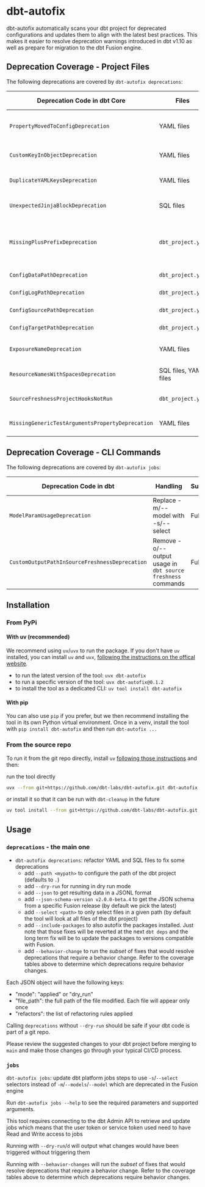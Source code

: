 # dbt-autofix

dbt-autofix automatically scans your dbt project for deprecated configurations and updates them to align with the latest best practices. This makes it easier to resolve deprecation warnings introduced in dbt v1.10 as well as prepare for migration to the dbt Fusion engine.


## Deprecation Coverage - Project Files

The following deprecations are covered by `dbt-autofix deprecations`:

| Deprecation Code in dbt Core      | Files             | Handling                                                                                         | Support | Behavior Change |
| --------------------------------- | ----------------- | ------------------------------------------------------------------------------------------------ | ------- | --------------- |
| `PropertyMovedToConfigDeprecation`    | YAML files        | Move all deprecated property-level configs under `config:` in YAML files across all resource types (models, exposures, owners, etc)      |   Full  | No |
| `CustomKeyInObjectDeprecation`    | YAML files        | Move all models extra config (not valid or custom) under `meta:` and `meta` under `config:`      |   Full  | No |
| `DuplicateYAMLKeysDeprecation`    | YAML files        | Remove duplicate keys in YAML files, keeping the second one to keep the same behaviour           |   Full  | No |
| `UnexpectedJinjaBlockDeprecation` | SQL files         | Remove extra `{% endmacro %}` and `{% endif %}` that don't have corresponding opening statements |   Full  | No |
| `MissingPlusPrefixDeprecation` | `dbt_project.yml` | Prefix all built-in configs for models/tests etc... with a `+`                                     | Partial (Does not yet prefix custom configs) | No |
| `ConfigDataPathDeprecation`       | `dbt_project.yml` | Remove deprecated config for data path (now seed)                                                |   Full  | No |
| `ConfigLogPathDeprecation`        | `dbt_project.yml` | Remove deprecated config for log path                                                            |   Full  | No |
| `ConfigSourcePathDeprecation`     | `dbt_project.yml` | Remove deprecated config for source path                                                         |   Full  | No |
| `ConfigTargetPathDeprecation`     | `dbt_project.yml` | Remove deprecated config for target path                                                         |   Full  | No |
| `ExposureNameDeprecation` | YAML files | Replaces spaces with underscores and removes non-alphanumeric characters in exposure names | Full | Yes |
| `ResourceNamesWithSpacesDeprecation` | SQL files, YAML files | Replaces spaces with underscores in resource names, updating .sql filenames as necessary | Full | Yes |  
| `SourceFreshnessProjectHooksNotRun` | `dbt_project.yml` | Set `source_freshness_run_project_hooks` in `dbt_project.yml` "flags" to true | Full | Yes |
| `MissingGenericTestArgumentsPropertyDeprecation` | YAML files | Move any keyword arguments defined as top-level property on generic test to `arguments` property | Full | No |

## Deprecation Coverage - CLI Commands

The following deprecations are covered by `dbt-autofix jobs`:

| Deprecation Code in dbt                        | Handling                              | Support | Behavior Change |
| ---------------------------------------------- | ------------------------------------- | ------- | --------------- |
| `ModelParamUsageDeprecation`                   | Replace -m/--model with -s/--select   |   Full  |       No        |
| `CustomOutputPathInSourceFreshnessDeprecation` | Remove -o/--output usage in `dbt source freshness` commands              |   Full  | Yes |


## Installation

### From PyPi

#### With uv (recommended)

We recommend using `uv`/`uvx` to run the package.
If you don't have `uv` installed, you can install `uv` and `uvx`, [following the instructions on the offical website](https://docs.astral.sh/uv/getting-started/installation/).

- to run the latest version of the tool: `uvx dbt-autofix`
- to run a specific version of the tool: `uvx dbt-autofix@0.1.2`
- to install the tool as a dedicated CLI: `uv tool install dbt-autofix`

#### With pip

You can also use `pip` if you prefer, but we then recommend installing the tool in its own Python virtual environment. Once in a venv, install the tool with `pip install dbt-autofix` and then run `dbt-autofix ...` 

### From the source repo

To run it from the git repo directly, install `uv` [following those instructions](https://docs.astral.sh/uv/getting-started/installation/) and then:

run the tool directly
```sh
uvx --from git+https://github.com/dbt-labs/dbt-autofix.git dbt-autofix --help
```

or install it so that it can be run with `dbt-cleanup` in the future
```sh
uv tool install --from git+https://github.com/dbt-labs/dbt-autofix.git dbt-autofix
```

## Usage

### `deprecations` - the main one

- `dbt-autofix deprecations`: refactor YAML and SQL files to fix some deprecations
  - add `--path <mypath>` to configure the path of the dbt project (defaults to `.`)
  - add `--dry-run` for running in dry run mode
  - add `--json` to get resulting data in a JSONL format
  - add `--json-schema-version v2.0.0-beta.4` to get the JSON schema from a specific Fusion release (by default we pick the latest)
  - add `--select <path>` to only select files in a given path (by default the tool will look at all files of the dbt project)
  - add `--include-packages` to also autofix the packages installed. Just note that those fixes will be reverted at the next `dbt deps` and the long term fix will be to update the packages to versions compatible with Fusion.
  - add `--behavior-change` to run the _subset_ of fixes that would resolve deprecations that require a behavior change. Refer to the coverage tables above to determine which deprecations require behavior changes.

Each JSON object will have the following keys:

- "mode": "applied" or "dry_run" 
- "file_path": the full path of the file modified. Each file will appear only once
- "refactors": the list of refactoring rules applied

Calling `deprecations` without `--dry-run` should be safe if your dbt code is part of a git repo. 

Please review the suggested changes to your dbt project before merging to `main` and make those changes go through your typical CI/CD process.


### `jobs`

`dbt-autofix jobs`: update dbt platform jobs steps to use `-s`/`--select` selectors instead of `-m`/`--models`/`--model` which are deprecated in the Fusion engine

Run `dbt-autofix jobs --help` to see the required parameters and supported arguments.

This tool requires connecting to the dbt Admin API to retrieve and update jobs which means that the user token or service token used need to have Read and Write access to jobs

Running with `--dry-run`/`d` will output what changes would have been triggered without triggering them

Running with `--behavior-changes` will run the _subset_ of fixes that would resolve deprecations that require a behavior change. Refer to the coverage tables above to determine which deprecations require behavior changes.
